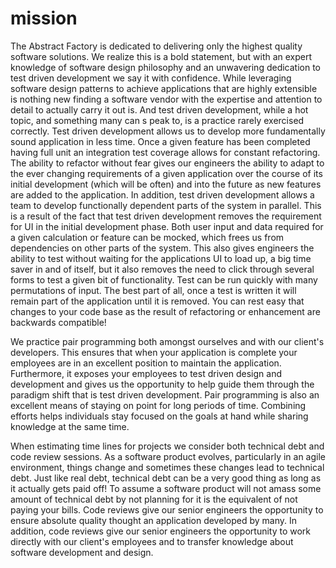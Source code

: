 # mission

The Abstract Factory is dedicated to delivering only the highest quality software solutions. We realize this is a bold statement,
but with an expert knowledge of software design philosophy and an unwavering dedication to test driven development we say it with confidence. 
While leveraging software design patterns to achieve applications that are highly extensible is nothing new finding a software vendor with 
the expertise and attention to detail to actually carry it out is. And test driven development, while a hot topic, and something many can s
peak to, is a practice rarely exercised correctly. Test driven development allows us to develop more fundamentally sound application in less 
time. Once a given feature has been completed having full unit an integration test coverage allows for constant refactoring. The ability to 
refactor without fear gives our engineers the ability to adapt to the ever changing requirements of a given application over the course of 
its initial development (which will be often) and into the future as new features are added to the application. In addition, test driven
development allows a team to develop functionally dependent parts of the system in parallel. This is a result of the fact that test driven
development removes the requirement for UI in the initial development phase. Both user input and data required for a given calculation or feature
can be mocked, which frees us from dependencies on other parts of the system. This also gives engineers the ability to test without waiting for
the applications UI to load up, a big time saver in and of itself, but it also removes the need to click through several forms to test a given
bit of functionality. Test can be run quickly with many permutations of input. The best part of all, once a test is written it will remain part
of the application until it is removed. You can rest easy that changes to your code base as the result of refactoring or enhancement are backwards
compatible!

We practice pair programming both amongst ourselves and with our client's developers. This ensures that when your application is complete 
your employees are in an excellent position to maintain the application. Furthermore, it exposes your employees to test driven design and 
development and gives us the opportunity to help guide them through the paradigm shift that is test driven development. Pair programming is also
an excellent means of staying on point for long periods of time. Combining efforts helps individuals stay focused on the goals at hand while
sharing knowledge at the same time.

When estimating time lines for projects we consider both technical debt and code review sessions. As a software product evolves, particularly 
in an agile environment, things change and sometimes these changes lead to technical debt. Just like real debt, technical debt can be a very 
good thing as long as it actually gets paid off! To assume a software product will not amass some amount of technical debt by not planning 
for it is the equivalent of not paying your bills. Code reviews give our senior engineers the opportunity to ensure absolute quality thought 
an application developed by many. In addition, code reviews give our senior engineers the opportunity to work directly with our client's 
employees and to transfer knowledge about software development and design.